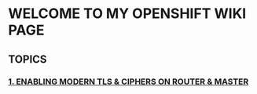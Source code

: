 # WELCOME TO MY OPENSHIFT WIKI PAGE


## __TOPICS__

### <a href="https://aizuddin85.github.io/ocpwiki/ciphers_tls/" target="_blank">1. ENABLING MODERN TLS & CIPHERS ON ROUTER & MASTER</a>